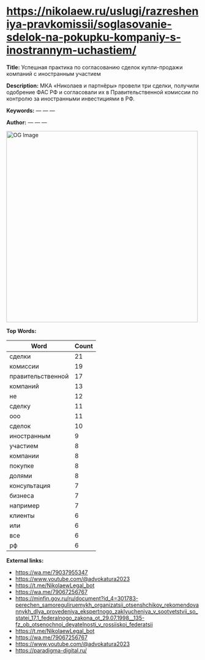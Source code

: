# https://nikolaew.ru/uslugi/razresheniya-pravkomissii/soglasovanie-sdelok-na-pokupku-kompaniy-s-inostrannym-uchastiem/

**Title:** Успешная практика по согласованию сделок купли-продажи компаний с иностранным участием

**Description:** МКА «Николаев и партнёры» провели три сделки, получили одобрение ФАС РФ и согласовали их в Правительственной комиссии по контролю за иностранными инвестициями в РФ.

**Keywords:** — — —

**Author:** — — —

<img src="https://nikolaew.ru/bitrix/templates/MK/img/micro-img.jpg" alt="OG Image" width="500px">

**Top Words:**

| Word       | Count |
|------------|-------|
| сделки     | 21    |
| комиссии   | 19    |
| правительственной | 17    |
| компаний   | 13    |
| не         | 12    |
| сделку     | 11    |
| ооо        | 11    |
| сделок     | 10    |
| иностранным | 9     |
| участием   | 8     |
| компании   | 8     |
| покупке    | 8     |
| долями     | 8     |
| консультация | 7     |
| бизнеса    | 7     |
| например   | 7     |
| клиенты    | 6     |
| или        | 6     |
| все        | 6     |
| рф         | 6     |


**External links:**

- https://wa.me/79037955347
- https://www.youtube.com/@advokatura2023
- https://t.me/NikolaewLegal_bot
- https://wa.me/79067256767
- https://minfin.gov.ru/ru/document?id_4=301783-perechen_samoreguliruemykh_organizatsii_otsenshchikov_rekomendovannykh_dlya_provedeniya_ekspertnogo_zaklyucheniya_v_sootvetstvii_so_statei_17.1_federalnogo_zakona_ot_29.07.1998__135-fz_ob_otsenochnoi_deyatelnosti_v_rossiiskoi_federatsii
- https://t.me/NikolaewLegal_bot
- https://wa.me/79067256767
- https://www.youtube.com/@advokatura2023
- https://paradigma-digital.ru/

